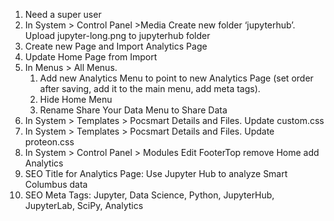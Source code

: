 1. Need a super user
2. In System > Control Panel >Media Create new folder ‘jupyterhub’. Upload jupyter-long.png to jupyterhub folder
3. Create new Page and Import Analytics Page
4. Update Home Page from Import
5. In Menus > All Menus.
    1. Add new Analytics Menu to point to new Analytics Page (set order after saving, add it to the main menu, add meta tags).
    2. Hide Home Menu
    3. Rename Share Your Data Menu to Share Data
6. In System > Templates > Pocsmart Details and Files. Update custom.css
7. In System > Templates > Pocsmart Details and Files. Update proteon.css
8. In System > Control Panel > Modules Edit FooterTop remove Home add Analytics
9. SEO Title for Analytics Page: Use Jupyter Hub to analyze Smart Columbus data
10. SEO Meta Tags: Jupyter, Data Science, Python, JupyterHub, JupyterLab, SciPy, Analytics
